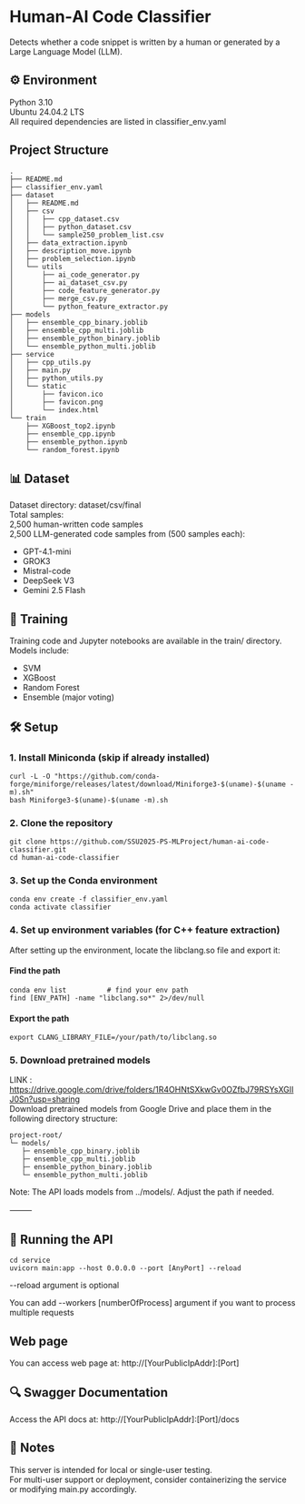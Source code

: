 # Human‑AI Code Classifier

Detects whether a code snippet is written by a human or generated by a Large Language Model (LLM).

## ⚙️ Environment
Python 3.10  
Ubuntu 24.04.2 LTS  
All required dependencies are listed in classifier_env.yaml

## Project Structure
```text
.
├── README.md
├── classifier_env.yaml
├── dataset
│   ├── README.md
│   ├── csv
│   │   ├── cpp_dataset.csv
│   │   ├── python_dataset.csv
│   │   └── sample250_problem_list.csv
│   ├── data_extraction.ipynb
│   ├── description_move.ipynb
│   ├── problem_selection.ipynb
│   └── utils
│       ├── ai_code_generator.py
│       ├── ai_dataset_csv.py
│       ├── code_feature_generator.py
│       ├── merge_csv.py
│       └── python_feature_extractor.py
├── models
│   ├── ensemble_cpp_binary.joblib
│   ├── ensemble_cpp_multi.joblib
│   ├── ensemble_python_binary.joblib
│   └── ensemble_python_multi.joblib
├── service
│   ├── cpp_utils.py
│   ├── main.py
│   ├── python_utils.py
│   └── static
│       ├── favicon.ico
│       ├── favicon.png
│       └── index.html
└── train
    ├── XGBoost_top2.ipynb
    ├── ensemble_cpp.ipynb
    ├── ensemble_python.ipynb
    └── random_forest.ipynb
```

## 📊 Dataset
Dataset directory: dataset/csv/final  
Total samples:  
2,500 human-written code samples  
2,500 LLM-generated code samples from (500 samples each): 
- GPT-4.1-mini
- GROK3
- Mistral-code
- DeepSeek V3
- Gemini 2.5 Flash

## 🧠 Training

Training code and Jupyter notebooks are available in the train/ directory.
Models include:  
- SVM
- XGBoost
- Random Forest
- Ensemble (major voting)

## 🛠️ Setup

### 1. Install Miniconda (skip if already installed)

```
curl -L -O "https://github.com/conda-forge/miniforge/releases/latest/download/Miniforge3-$(uname)-$(uname -m).sh"
bash Miniforge3-$(uname)-$(uname -m).sh
```

### 2. Clone the repository

```
git clone https://github.com/SSU2025-PS-MLProject/human-ai-code-classifier.git
cd human-ai-code-classifier
```

### 3. Set up the Conda environment

```
conda env create -f classifier_env.yaml
conda activate classifier
```

### 4. Set up environment variables (for C++ feature extraction)

After setting up the environment, locate the libclang.so file and export it:

#### Find the path
```
conda env list          # find your env path
find [ENV_PATH] -name "libclang.so*" 2>/dev/null
```

#### Export the path
```
export CLANG_LIBRARY_FILE=/your/path/to/libclang.so
```

### 5. Download pretrained models
LINK : https://drive.google.com/drive/folders/1R4OHNtSXkwGv0OZfbJ79RSYsXGIIJ0Sn?usp=sharing  
Download pretrained models from Google Drive and place them in the following directory structure:
```
project-root/
└─ models/
   ├─ ensemble_cpp_binary.joblib
   ├─ ensemble_cpp_multi.joblib
   ├─ ensemble_python_binary.joblib
   └─ ensemble_python_multi.joblib
```
Note: The API loads models from ../models/. Adjust the path if needed.

⸻

## 🚀 Running the API

```
cd service
uvicorn main:app --host 0.0.0.0 --port [AnyPort] --reload
```
--reload argument is optional

You can add --workers [numberOfProcess] argument if you want to process multiple requests

## Web page
You can access web page at: http://[YourPublicIpAddr]:[Port]

## 🔍 Swagger Documentation

Access the API docs at: http://[YourPublicIpAddr]:[Port]/docs

## 📝 Notes
This server is intended for local or single-user testing.  
For multi-user support or deployment, consider containerizing the service or modifying main.py accordingly.  
